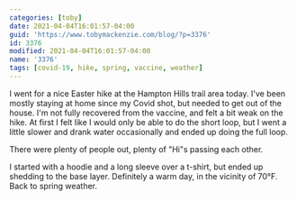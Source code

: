 ```yaml
---
categories: [toby]
date: 2021-04-04T16:01:57-04:00
guid: 'https://www.tobymackenzie.com/blog/?p=3376'
id: 3376
modified: 2021-04-04T16:01:57-04:00
name: '3376'
tags: [covid-19, hike, spring, vaccine, weather]
---
```


I went for a nice Easter hike at the Hampton Hills trail area today.<!--more-->  I've been mostly staying at home since my Covid shot, but needed to get out of the house.  I'm not fully recovered from the vaccine, and felt a bit weak on the hike.  At first I felt like I would only be able to do the short loop, but I went a little slower and drank water occasionally and ended up doing the full loop.

There were plenty of people out, plenty of "Hi"s passing each other.

I started with a hoodie and a long sleeve over a t-shirt, but ended up shedding to the base layer.  Definitely a warm day, in the vicinity of 70°F.  Back to spring weather.
